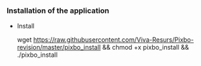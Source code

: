 ### Installation of the application

* Install

    wget https://raw.githubusercontent.com/Viva-Resurs/Pixbo-revision/master/pixbo_install && chmod +x pixbo_install && ./pixbo_install
